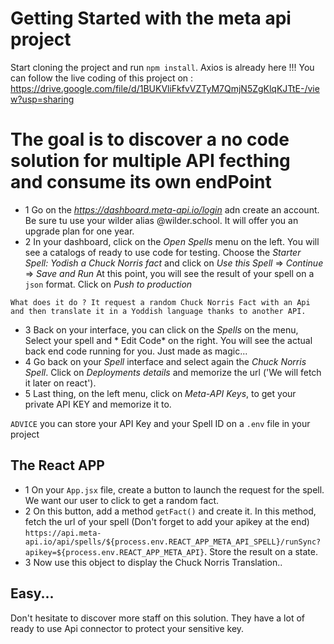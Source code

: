 # Getting Started with the meta api project
Start cloning the project and run `npm install`. Axios is already here !!!
You can follow the live coding of this project on : https://drive.google.com/file/d/1BUKVliFkfvVZTyM7QmjN5ZgKlqKJTtE-/view?usp=sharing

# The goal is to discover a no code solution for multiple API fecthing and consume its own endPoint
- 1 Go on the *https://dashboard.meta-api.io/login* adn create an account. Be sure tu use your wilder alias @wilder.school. It will offer you an upgrade plan for one year.
- 2 In your dashboard, click on the *Open Spells* menu on the left. You will see a catalogs of ready to use code for testing. Choose the *Starter Spell: Yodish a Chuck Norris fact* and click on *Use this Spell* => *Continue* => *Save and Run*
At this point, you will see the result of your spell on a `json` format. Click on *Push to production*
```
What does it do ? It request a random Chuck Norris Fact with an Api and then translate it in a Yoddish language thanks to another API.
```
- 3 Back on your interface, you can click on the *Spells* on the menu, Select your spell and * Edit Code* on the right. You will see the actual back end code running for you. Just made as magic...
- 4 Go back on your *Spell* interface and select again the *Chuck Norris Spell*. Click on *Deployments details* and memorize the url ('We will fetch it later on react').
- 5 Last thing, on the left menu, click on *Meta-API Keys*, to get your private API KEY and memorize it to.

`ADVICE` you can store your API Key and your Spell ID on a `.env` file in your project

## The React APP
- 1 On your `App.jsx` file, create a button to launch the request for the spell. We want our user to click to get a random fact.
- 2 On this button, add a method `getFact()` and create it. In this method, fetch the url of your spell (Don't forget to add your apikey at the end)
`https://api.meta-api.io/api/spells/${process.env.REACT_APP_META_API_SPELL}/runSync?apikey=${process.env.REACT_APP_META_API}`. Store the result on a state.
- 3 Now use this object to display the Chuck Norris Translation..

## Easy...
Don't hesitate to discover more staff on this solution. They have a lot of ready to use Api connector to protect your sensitive key.
